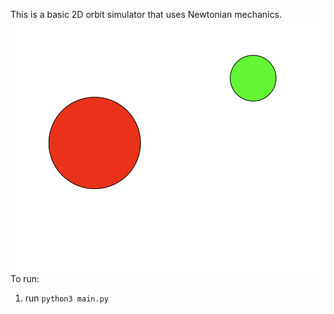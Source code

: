 This is a basic 2D orbit simulator that uses Newtonian mechanics.
![example screenshot](images/screenshot1.png)
To run:
1. run `python3 main.py`